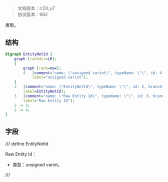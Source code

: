 # <!-- md:samp EntityNetId -->

> 文档版本：r/20_u7<br/>协议版本：662

<!-- md:samp EntityNetId -->类型。

## 结构

```dot
digraph EntityNetId {
	graph [rankdir=LR];
	{
		graph [rank=max];
		4	[comment="name: \"unsigned varint\", typeName: \"\", id: 4, branchId: 0, recurseId: -1, attributes: 512, notes: \"\"",
			label="unsigned varint"];
	}
	2	[comment="name: \"EntityNetId\", typeName: \"\", id: 2, branchId: 0, recurseId: -1, attributes: 0, notes: \"\"",
		label=EntityNetId];
	3	[comment="name: \"Raw Entity Id\", typeName: \"\", id: 3, branchId: 0, recurseId: -1, attributes: 0, notes: \"\"",
		label="Raw Entity Id"];
	2 -> 3;
	3 -> 4;
}

```

## 字段

/// define
EntityNetId

Raw Entity Id：<!-- md:samp unsigned varint -->

- 类型：unsigned varint。


///
